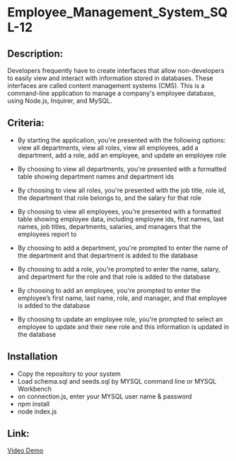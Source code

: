# Employee_Management_System_SQL-12

## Description:
Developers frequently have to create interfaces that allow non-developers to easily view and interact with information stored in databases. These interfaces are called content management systems (CMS). This is a command-line application to manage a company's employee database, using Node.js, Inquirer, and MySQL.


## Criteria:

* By starting the application, you're presented with the following options: view all departments, view all roles, view all employees, add a department, add a role, add an employee, and update an employee role

* By choosing to view all departments, you're presented with a formatted table showing department names and department ids

* By choosing to view all roles, you're presented with the job title, role id, the department that role belongs to, and the salary for that role

* By choosing to view all employees, you're presented with a formatted table showing employee data, including employee ids, first names, last names, job titles, departments, salaries, and managers that the employees report to

* By choosing to add a department, you're prompted to enter the name of the department and that department is added to the database

* By choosing to add a role, you're prompted to enter the name, salary, and department for the role and that role is added to the database


* By choosing to add an employee, you're prompted to enter the employee’s first name, last name, role, and manager, and that employee is added to the database

* By choosing to update an employee role, you're prompted to select an employee to update and their new role and this information is updated in the database 


## Installation

* Copy the repository to your system
* Load schema.sql and seeds.sql by MYSQL command line or MYSQL Workbench
* on connection.js, enter your MYSQL user name & password
* npm install
* node index.js


## Link:

[Video Demo](https://drive.google.com/file/d/16J3CRu0T3zjjFzNIAPw9xcwEvByiC6m2/view)

